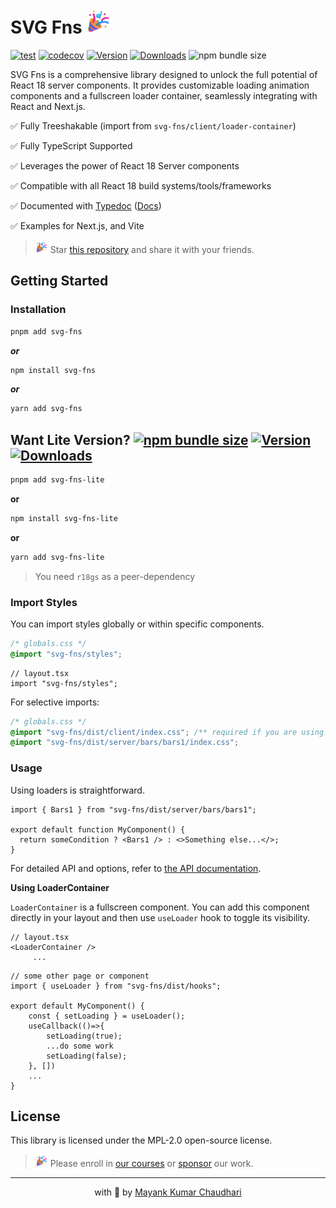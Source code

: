 # SVG Fns <img src="https://raw.githubusercontent.com/mayank1513/mayank1513/main/popper.png" style="height: 40px"/>

[![test](https://github.com/svg-fns/svg-fns/actions/workflows/test.yml/badge.svg)](https://github.com/svg-fns/svg-fns/actions/workflows/test.yml)
[![codecov](https://codecov.io/gh/svg-fns/svg-fns/graph/badge.svg)](https://codecov.io/gh/svg-fns/svg-fns)
[![Version](https://img.shields.io/npm/v/svg-fns.svg?colorB=green)](https://www.npmjs.com/package/svg-fns)
[![Downloads](https://img.jsdelivr.com/img.shields.io/npm/d18m/svg-fns.svg)](https://www.npmjs.com/package/svg-fns)
![npm bundle size](https://img.shields.io/bundlephobia/minzip/svg-fns)

SVG Fns is a comprehensive library designed to unlock the full potential of React 18 server components. It provides customizable loading animation components and a fullscreen loader container, seamlessly integrating with React and Next.js.

✅ Fully Treeshakable (import from `svg-fns/client/loader-container`)

✅ Fully TypeScript Supported

✅ Leverages the power of React 18 Server components

✅ Compatible with all React 18 build systems/tools/frameworks

✅ Documented with [Typedoc](https://svg-fns.github.io/svg-fns) ([Docs](https://svg-fns.github.io/svg-fns))

✅ Examples for Next.js, and Vite

> <img src="https://raw.githubusercontent.com/mayank1513/mayank1513/main/popper.png" style="height: 20px"/> Star [this repository](https://github.com/svg-fns/svg-fns) and share it with your friends.

## Getting Started

### Installation

```bash
pnpm add svg-fns
```

**_or_**

```bash
npm install svg-fns
```

**_or_**

```bash
yarn add svg-fns
```

## Want Lite Version? [![npm bundle size](https://img.shields.io/bundlephobia/minzip/svg-fns-lite)](https://www.npmjs.com/package/svg-fns-lite) [![Version](https://img.shields.io/npm/v/svg-fns-lite.svg?colorB=green)](https://www.npmjs.com/package/svg-fns-lite) [![Downloads](https://img.jsdelivr.com/img.shields.io/npm/d18m/svg-fns-lite.svg)](https://www.npmjs.com/package/svg-fns-lite)

```bash
pnpm add svg-fns-lite
```

**or**

```bash
npm install svg-fns-lite
```

**or**

```bash
yarn add svg-fns-lite
```

> You need `r18gs` as a peer-dependency

### Import Styles

You can import styles globally or within specific components.

```css
/* globals.css */
@import "svg-fns/styles";
```

```tsx
// layout.tsx
import "svg-fns/styles";
```

For selective imports:

```css
/* globals.css */
@import "svg-fns/dist/client/index.css"; /** required if you are using LoaderContainer */
@import "svg-fns/dist/server/bars/bars1/index.css";
```

### Usage

Using loaders is straightforward.

```tsx
import { Bars1 } from "svg-fns/dist/server/bars/bars1";

export default function MyComponent() {
  return someCondition ? <Bars1 /> : <>Something else...</>;
}
```

For detailed API and options, refer to [the API documentation](https://svg-fns.github.io/svg-fns).

**Using LoaderContainer**

`LoaderContainer` is a fullscreen component. You can add this component directly in your layout and then use `useLoader` hook to toggle its visibility.

```tsx
// layout.tsx
<LoaderContainer />
	 ...
```

```tsx
// some other page or component
import { useLoader } from "svg-fns/dist/hooks";

export default MyComponent() {
	const { setLoading } = useLoader();
	useCallback(()=>{
		setLoading(true);
		...do some work
		setLoading(false);
	}, [])
	...
}
```

## License

This library is licensed under the MPL-2.0 open-source license.

> <img src="https://raw.githubusercontent.com/mayank1513/mayank1513/main/popper.png" style="height: 20px"/> Please enroll in [our courses](https://mayank-chaudhari.vercel.app/courses) or [sponsor](https://github.com/sponsors/mayank1513) our work.

<hr />

<p align="center" style="text-align:center">with 💖 by <a href="https://mayank-chaudhari.vercel.app" target="_blank">Mayank Kumar Chaudhari</a></p>
